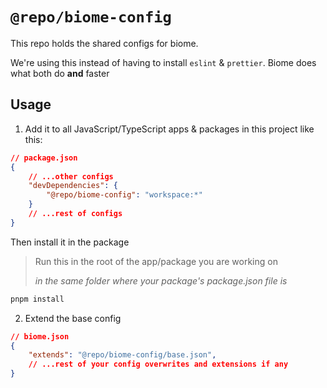 # `@repo/biome-config`

This repo holds the shared configs for biome.

We're using this instead of having to install `eslint` & `prettier`. Biome does what both do **and** faster

## Usage

1. Add it to all JavaScript/TypeScript apps & packages in this project like this:

```json
// package.json
{
    // ...other configs
    "devDependencies": {
        "@repo/biome-config": "workspace:*"
    }
    // ...rest of configs
}
```

Then install it in the package

> Run this in the root of the app/package you are working on
> 
> _in the same folder where your package's package.json file is_

```bash
pnpm install
```

2. Extend the base config

```json
// biome.json
{
    "extends": "@repo/biome-config/base.json",
    // ...rest of your config overwrites and extensions if any
}
```